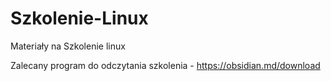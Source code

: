 # Szkolenie-Linux
Materiały na Szkolenie linux

Zalecany program do odczytania szkolenia - https://obsidian.md/download
